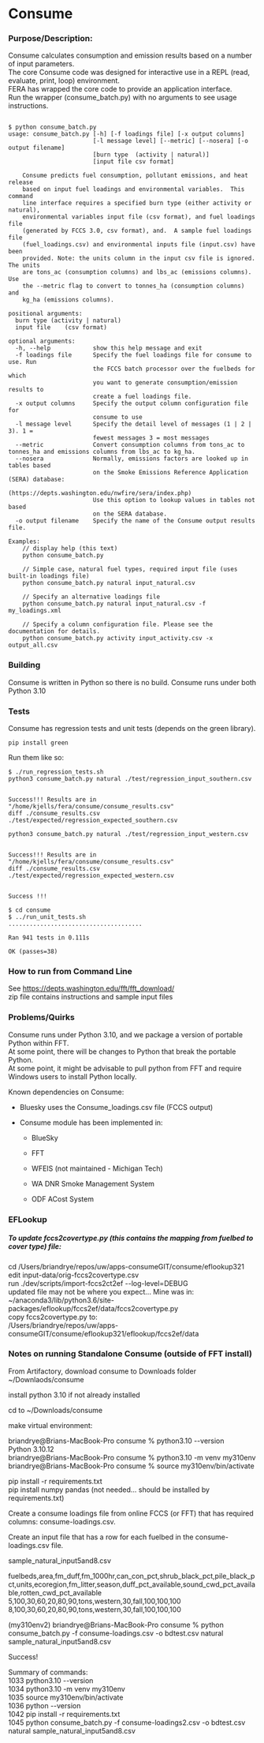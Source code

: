 # Consume

### Purpose/Description:
Consume calculates consumption and emission results based on a number of input parameters.  
The core Consume code was designed for interactive use in a REPL (read, evaluate, print, loop) environment.  
FERA has wrapped the core code to provide an application interface.  
Run the wrapper (consume_batch.py) with no arguments to see usage instructions.

```

$ python consume_batch.py 
usage: consume_batch.py [-h] [-f loadings file] [-x output columns]
                        [-l message level] [--metric] [--nosera] [-o output filename]
                        [burn type	(activity | natural)]
                        [input file	csv format]

    Consume predicts fuel consumption, pollutant emissions, and heat release
    based on input fuel loadings and environmental variables.  This command
    line interface requires a specified burn type (either activity or natural),
    environmental variables input file (csv format), and fuel loadings file
    (generated by FCCS 3.0, csv format), and.  A sample fuel loadings file
    (fuel_loadings.csv) and environmental inputs file (input.csv) have been
    provided. Note: the units column in the input csv file is ignored. The units 
    are tons_ac (consumption columns) and lbs_ac (emissions columns). Use 
    the --metric flag to convert to tonnes_ha (consumption columns) and 
    kg_ha (emissions columns).

positional arguments:
  burn type	(activity | natural)
  input file	(csv format)

optional arguments:
  -h, --help            show this help message and exit
  -f loadings file      Specify the fuel loadings file for consume to use. Run
                        the FCCS batch processor over the fuelbeds for which
                        you want to generate consumption/emission results to
                        create a fuel loadings file.
  -x output columns     Specify the output column configuration file for
                        consume to use
  -l message level      Specify the detail level of messages (1 | 2 | 3). 1 =
                        fewest messages 3 = most messages
  --metric              Convert consumption columns from tons_ac to tonnes_ha and emissions columns from lbs_ac to kg_ha.
  --nosera              Normally, emissions factors are looked up in tables based
                        on the Smoke Emissions Reference Application (SERA) database: 
                        (https://depts.washington.edu/nwfire/sera/index.php) 
                        Use this option to lookup values in tables not based 
                        on the SERA database.
  -o output filename    Specify the name of the Consume output results file.

Examples:
    // display help (this text)
    python consume_batch.py

    // Simple case, natural fuel types, required input file (uses built-in loadings file)
    python consume_batch.py natural input_natural.csv

    // Specify an alternative loadings file
    python consume_batch.py natural input_natural.csv -f my_loadings.xml

    // Specify a column configuration file. Please see the documentation for details.
    python consume_batch.py activity input_activity.csv -x output_all.csv

```

### Building
Consume is written in Python so there is no build. Consume runs under both Python 3.10

### Tests
Consume has regression tests and unit tests (depends on the green library). 
```
pip install green
```

Run them like so:

```
$ ./run_regression_tests.sh 
python3 consume_batch.py natural ./test/regression_input_southern.csv 


Success!!! Results are in "/home/kjells/fera/consume/consume_results.csv"
diff ./consume_results.csv ./test/expected/regression_expected_southern.csv 

python3 consume_batch.py natural ./test/regression_input_western.csv 


Success!!! Results are in "/home/kjells/fera/consume/consume_results.csv"
diff ./consume_results.csv ./test/expected/regression_expected_western.csv 


Success !!!

```

```
$ cd consume
$ ../run_unit_tests.sh 
......................................

Ran 941 tests in 0.111s

OK (passes=38)

```
### How to run from Command Line
See https://depts.washington.edu/fft/fft_download/  
zip file contains instructions and sample input files


### Problems/Quirks
Consume runs under Python 3.10, and we package a version of portable Python within FFT.  
At some point, there will be changes to Python that break the portable Python.  
At some point, it might be advisable to pull python from FFT and require Windows users to install Python locally.

Known dependencies on Consume:

* Bluesky uses the Consume_loadings.csv file (FCCS output)

* Consume module has been implemented in:

    - BlueSky

    - FFT

    - WFEIS (not maintained - Michigan Tech)

    - WA DNR Smoke Management System

    - ODF ACost System 


### EFLookup

##### To update fccs2covertype.py (this contains the mapping from fuelbed to cover type) file: 

cd /Users/briandrye/repos/uw/apps-consumeGIT/consume/eflookup321  
edit  input-data/orig-fccs2covertype.csv  
run ./dev/scripts/import-fccs2ct2ef --log-level=DEBUG  
updated file may not be where you expect... Mine was in:  
~/anaconda3/lib/python3.6/site-packages/eflookup/fccs2ef/data/fccs2covertype.py  
copy fccs2covertype.py to:  
/Users/briandrye/repos/uw/apps-consumeGIT/consume/eflookup321/eflookup/fccs2ef/data  


### Notes on running Standalone Consume (outside of FFT install)

From Artifactory, download consume to Downloads folder  
~/Downlaods/consume  

install python 3.10 if not already installed

cd to ~/Downloads/consume  

make virtual environment:  

briandrye@Brians-MacBook-Pro consume % python3.10 --version  
Python 3.10.12  
briandrye@Brians-MacBook-Pro consume % python3.10 -m venv my310env  
briandrye@Brians-MacBook-Pro consume % source my310env/bin/activate  

pip install -r requirements.txt  
pip install numpy pandas (not needed... should be installed by requirements.txt)

Create a consume loadings file from online FCCS (or FFT) that has required columns: consume-loadings.csv. 

Create an input file that has a row for each fuelbed in the consume-loadings.csv file. 

sample_natural_input5and8.csv

fuelbeds,area,fm_duff,fm_1000hr,can_con_pct,shrub_black_pct,pile_black_pct,units,ecoregion,fm_litter,season,duff_pct_available,sound_cwd_pct_available,rotten_cwd_pct_available  
5,100,30,60,20,80,90,tons,western,30,fall,100,100,100  
8,100,30,60,20,80,90,tons,western,30,fall,100,100,100  

(my310env2) briandrye@Brians-MacBook-Pro consume % python consume_batch.py -f consume-loadings.csv -o bdtest.csv natural sample_natural_input5and8.csv

Success!  

Summary of commands:  
1033  python3.10 --version  
 1034  python3.10 -m venv my310env  
 1035  source my310env/bin/activate  
 1036  python --version  
 1042  pip install -r requirements.txt  
 1045  python consume_batch.py -f consume-loadings2.csv -o bdtest.csv natural sample_natural_input5and8.csv  

